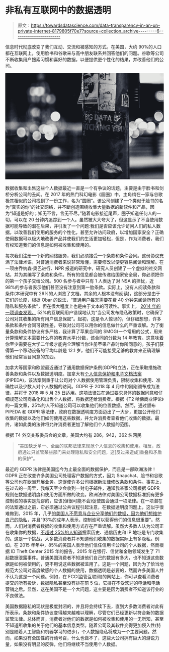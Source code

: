 # 非私有互联网中的数据透明

> 原文：<https://towardsdatascience.com/data-transparency-in-an-un-private-internet-8179805f70e7?source=collection_archive---------6----------------------->

信息时代彻底改变了我们互动、交流和被感知的方式。在美国，大约 90%的人口都在互联网上，使用脸书和谷歌来与高中朋友联系并回答他们的问题。谷歌等公司不断收集用户搜索习惯和喜好的数据，以便提供更个性化的结果，并改善他们的公司。

![](img/190cfb5015cd9ecbeecd1ba3a3e96e2a.png)

数据收集和出售这些个人数据最近一直是一个有争议的话题，主要是由于脸书和剑桥分析公司的丑闻。在 2017 年的热门科幻电影《圆圈》中，主角梅在一家与谷歌极其相似的公司找到了一份工作，名为“圆圈”。该公司创建了一个类似于脸书的名为“真实的你”的社交网络，并不断创造围绕收集大量数据的新软件和产品，因为“知道是好的；知无不言，言无不尽。”随着电影接近尾声，圈子知道任何人的一切，可以在 20 分钟内追踪到一个人。虽然被大大夸大了，但这显示了不当使用数据可能导致的潜在后果，并引发了一个问题:我们是否应该允许访问人们的私人数据，以改善我们使用的服务的个性化，甚至允许访问政府，以增加国家安全？正确使用数据可以极大地改善产品并使我们的生活更加轻松，但是，作为消费者，我们有权知道我们的信息是如何被收集和使用的。

每次我们注册一个新的网络服务，我们必须接受一个条款和条件合同。这份协议充满了法律术语，对普通消费者来说非常难懂，需要修改以便更容易阅读和理解。在一项由乔纳森·奥巴进行、NPR 报道的研究中，研究人员创建了一个虚拟的社交网站，并为其编写了条款和条件。所有的信息都会被传递给国家安全局，你必须把你的第一个孩子交给公司。500 名参与者中只有 1 人表达了对 NSA 的担忧，近 98%的参与者表示他们甚至没有注意到第一胎条款。实际上，没有人阅读条款和条件(本研究中有 26%的人浏览了文档，其余的人根本没有阅读)，这部分是由于它们的长度，根据 Obar 的说法，“普通用户每天需要花费 40 分钟来阅读所有的隐私和服务条款”，但在很大程度上也是由于文本的可读性。事实上， [2014 年的一项调查发现，](http://www.pewresearch.org/fact-tank/2014/12/04/half-of-americans-dont-know-what-a-privacy-policy-is/) 52%的互联网用户错误地认为“当公司发布隐私政策时，它确保了公司对其收集的所有用户信息保密”。起初，这是令人惊讶的，但仔细想想，许多条款和条件合同可读性差，导致对公司可以用你的信息做什么的严重误解。为了衡量条款和条件协议有多严格，我计算了苹果合同的 SMOG(一个常用的公式，用来计算理解文本需要什么样的教育水平)分数，该合同的分数为 14 年教育。这意味着你至少需要在大学二年级才能完全理解当你注册苹果产品时你所同意的。孩子们获得第一个移动设备的平均年龄是 12.1 岁，他们不可能接受足够的教育来正确理解他们经常盲目同意的东西。

加拿大等国家和欧盟最近通过了通用数据保护条例(GDPR)立法，正在采取措施改善条款和条件以及数据透明度。加拿大有[个人信息保护和电子文档法案](https://www.priv.gc.ca/en/privacy-topics/privacy-laws-in-canada/the-personal-information-protection-and-electronic-documents-act-pipeda/p_principle/) (PIPEDA)，该法案侧重于让公司对个人数据使用管理负责，限制收集和使用、准确性以及少数人对个人数据的访问。GDPR 于 2018 年 4 月中旬刚刚颁布成为法律，并将于 2018 年 5 月 25 日适用。这项法律旨在通过要求具体的数据同意和仔细规范公司商品化和出售个人数据，将数据还给消费者。根据《T2 哈佛商业评论》的一篇文章，25%的人不知道公司可以收集他们的位置数据。然而，通过颁布 PIPEDA 和 GDPR 等法律，政府在数据透明度方面迈出了一大步，更加公开他们收集的数据以及他们如何使用这些数据，并允许消费者查看他们收集的数据。最终，诸如此类的法律将允许消费者更加了解他们个人数据的范围。

根据 T4 外交关系委员会的文章，美国大约有 286，942，362 名网民

> “美国缺乏单一、全面的联邦法律来规范个人信息的收集和使用。相反，政府通过只监管某些部门来处理隐私和安全问题，这[反过来造成]重叠和矛盾的保护"。

最近的 GDPR 法律是美国迄今为止最全面的数据保护，而且是一部欧洲法律！GDPR 正在改变许多美国公司处理客户数据的方式，因为 Snapchat、脸书和谷歌等公司也在欧洲开展业务。这促使许多公司根据新法律修改条款和条件。事实上，在过去的一周里，我每天至少会收到一封电子邮件，通知我某家公司根据 GDPR 规则在数据透明度和使用方面所做的改变。欧洲法律对美国公司数据标准拥有更多控制权的事实是荒谬的，应该(但很可能不会)促使国会通过一项法律。在一项潜在的法案通过之前，它必须通过公共议程引起注意，在数据透明度问题上，这似乎很难做到。2015 年，几乎[的美国人不愿意与企业分享他们的数据，因为他们想维护自己的隐私](http://www.pewinternet.org/2015/05/20/americans-views-about-data-collection-and-security/)，并且“93%的成年人表示，控制谁可以获得他们的信息很重要”。然而，人们对消费者数据的收集和使用方式存在严重误解。虽然大多数人认为公司正在收集你的数据，[不超过 25%的人知道](https://hbr.org/2015/05/customer-data-designing-for-transparency-and-trust)搜索历史、通信历史和 IP 地址是专门收集的。这是一个挑战，大多数消费者并不知道他们收集的数据实际上有多隐私。例如，在 2015 年年中，85%的美国人表示他们信任信用卡公司的个人数据，然而根据 ID Theft Center 2015 年的报告，2015 年在银行、信贷和金融领域发生了 71 起数据泄露事件。普通美国消费者不知道他们自己的数据有多大，也不知道这些数据是如何被使用的，更不用说这些数据被滥用了。这是一个问题，因为为了恰当地规范大公司对高度敏感的个人数据的使用，数据透明是必要的，然而许多美国人并不认为这是一个问题。例如，在 FCC(监管互联网)的网站上，你可以查看消费者提交的所有投诉，数据隐私甚至没有排在前 5 位，它排在不受欢迎的电话和电话营销之后。显然，这在美国不是一个大问题，这主要是因为消费者不知道该行业的不良做法。

美国数据隐私的现状是极度封闭的，并且将会持续下去，直到大多数消费者对此有所表示。条款和条件协议变得越来越难以理解，尽管它们已经更新以符合新的数据监管法律。总体而言，消费者对他们的数据是如何被收集和使用的一无所知，甚至不知道所收集的关于他们的基本信息类型。随着公司及其软件变得更加侵入性(特别是随着人工智能和机器学习的进步)，个人数据隐私将成为一个主要问题。然而，如果没有全国性的行动号召，什么也做不了，这些大公司拥有巨大的游说力量，如果没有明显的反弹，他们将继续不当使用个人数据。